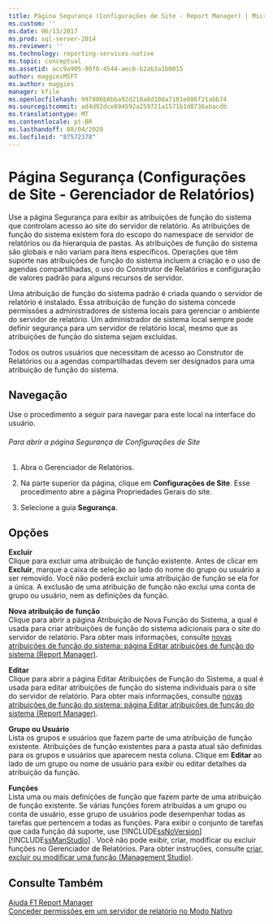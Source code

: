 ```yaml
---
title: Página Segurança (Configurações de Site - Report Manager) | Microsoft Docs
ms.custom: ''
ms.date: 06/13/2017
ms.prod: sql-server-2014
ms.reviewer: ''
ms.technology: reporting-services-native
ms.topic: conceptual
ms.assetid: acc9a905-90f8-4544-aec6-b2ab3a1b0015
author: maggiesMSFT
ms.author: maggies
manager: kfile
ms.openlocfilehash: 997806b8bba92d210a8d108a7101e086f21abb74
ms.sourcegitcommit: ad4d92dce894592a259721a1571b1d8736abacdb
ms.translationtype: MT
ms.contentlocale: pt-BR
ms.lasthandoff: 08/04/2020
ms.locfileid: "87572378"
---
```

# <a name="security-page-site-settings-report-manager"></a>Página Segurança (Configurações de Site - Gerenciador de Relatórios)
  Use a página Segurança para exibir as atribuições de função do sistema que controlam acesso ao site do servidor de relatório. As atribuições de função do sistema existem fora do escopo do namespace de servidor de relatórios ou da hierarquia de pastas. As atribuições de função do sistema são globais e não variam para itens específicos. Operações que têm suporte nas atribuições de função do sistema incluem a criação e o uso de agendas compartilhadas, o uso do Construtor de Relatórios e configuração de valores padrão para alguns recursos de servidor.  
  
 Uma atribuição de função do sistema padrão é criada quando o servidor de relatório é instalado. Essa atribuição de função do sistema concede permissões a administradores de sistema locais para gerenciar o ambiente do servidor de relatório. Um administrador de sistema local sempre pode definir segurança para um servidor de relatório local, mesmo que as atribuições de função do sistema sejam excluídas.  
  
 Todos os outros usuários que necessitam de acesso ao Construtor de Relatórios ou a agendas compartilhadas devem ser designados para uma atribuição de função do sistema.  
  
## <a name="navigation"></a>Navegação  
 Use o procedimento a seguir para navegar para este local na interface do usuário.  
  
###### <a name="to-open-the-security-page-for-site-settings"></a>Para abrir a página Segurança de Configurações de Site  
  
1.  Abra o Gerenciador de Relatórios.  
  
2.  Na parte superior da página, clique em **Configurações de Site**. Esse procedimento abre a página Propriedades Gerais do site.  
  
3.  Selecione a guia **Segurança**.  
  
## <a name="options"></a>Opções  
 **Excluir**  
 Clique para excluir uma atribuição de função existente. Antes de clicar em **Excluir**, marque a caixa de seleção ao lado do nome do grupo ou usuário a ser removido. Você não poderá excluir uma atribuição de função se ela for a única. A exclusão de uma atribuição de função não exclui uma conta de grupo ou usuário, nem as definições da função.  
  
 **Nova atribuição de função**  
 Clique para abrir a página Atribuição de Nova Função do Sistema, a qual é usada para criar atribuições de função do sistema adicionais para o site do servidor de relatório. Para obter mais informações, consulte [novas atribuições de função do sistema: página Editar atribuições de função do sistema &#40;Report Manager&#41;](../../2014/reporting-services/new-system-role-assignments-edit-system-role-assignments-page-report-manager.md).  
  
 **Editar**  
 Clique para abrir a página Editar Atribuições de Função do Sistema, a qual é usada para editar atribuições de função do sistema individuais para o site do servidor de relatório. Para obter mais informações, consulte [novas atribuições de função do sistema: página Editar atribuições de função do sistema &#40;Report Manager&#41;](../../2014/reporting-services/new-system-role-assignments-edit-system-role-assignments-page-report-manager.md).  
  
 **Grupo ou Usuário**  
 Lista os grupos e usuários que fazem parte de uma atribuição de função existente. Atribuições de função existentes para a pasta atual são definidas para os grupos e usuários que aparecem nesta coluna. Clique em **Editar** ao lado de um grupo ou nome de usuário para exibir ou editar detalhes da atribuição da função.  
  
 **Funções**  
 Lista uma ou mais definições de função que fazem parte de uma atribuição de função existente. Se várias funções forem atribuídas a um grupo ou conta de usuário, esse grupo de usuários pode desempenhar todas as tarefas que pertencem a todas as funções. Para exibir o conjunto de tarefas que cada função dá suporte, use [!INCLUDE[ssNoVersion](../includes/ssnoversion-md.md)] [!INCLUDE[ssManStudio](../includes/ssmanstudio-md.md)] . Você não pode exibir, criar, modificar ou excluir funções no Gerenciador de Relatórios. Para obter instruções, consulte [criar, excluir ou modificar uma função &#40;Management Studio&#41;](security/role-definitions-create-delete-or-modify.md).  
  
## <a name="see-also"></a>Consulte Também  
 [Ajuda F1 Report Manager](../../2014/reporting-services/report-manager-f1-help.md)   
 [Conceder permissões em um servidor de relatório no Modo Nativo](security/granting-permissions-on-a-native-mode-report-server.md)  
  
  
